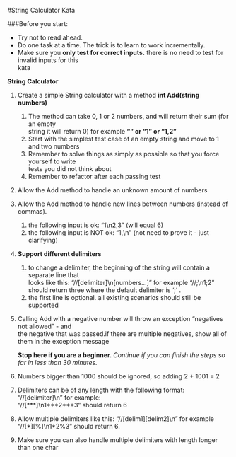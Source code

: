 #String Calculator Kata

###Before	you	start:
* Try	not	to	read	ahead.
* Do	one task	at	a	time. The	trick	is	to	learn	to	work	incrementally.
* Make	sure	you	**only	test	for correct	inputs.**	there	is	no	need	to	test	for	invalid	inputs	for	this	
kata

**String	Calculator**
1. Create	a	simple	String	calculator	with	a	method	**int	Add(string	numbers)**
    1. The	method	can	take	0,	1	or	2	numbers,	and	will	return	their	sum	(for	an	empty	
string	it	will	return	0)	for	example **“”	or	“1”	or	“1,2”**
    2. Start	with	the	simplest	test	case	of	an	empty	string	and	move	to	1	and	two	numbers
    3. Remember	to	solve	things	as	simply	as	possible	so	that	you	force	yourself	to	write	
tests	you	did	not	think	about
    4. Remember	to	refactor	after	each	passing	test
2. Allow	the	Add	method	to	handle	an	unknown	amount	of	numbers
3. Allow	the	Add	method	to	handle	new	lines	between	numbers	(instead	of	commas).	
    1. the	following	input	is	ok: “1\n2,3” (will	equal	6)
    2. the	following	input	is NOT ok: “1,\n”	(not	need	to	prove	it	- just	clarifying)
4. **Support	different	delimiters**
    1. to	change	a	delimiter,	the	beginning	of	the	string	will	contain	a	separate	line	that	
looks	like	this: “//\[delimiter\]\n\[numbers…\]”	for	example	“//;\n1;2”	should	return
three	where	the	default	delimiter	is	‘;’	.	
    2. the	first	line	is	optional.	all	existing	scenarios	should	still	be	supported
5. Calling	Add	with	a	negative	number	will	throw	an	exception	“negatives	not	allowed”	- and	
the	negative	that	was	passed.if	there	are	multiple	negatives,	show	all	of	them	in	the	
exception	message

    **Stop here if you are a beginner.** *Continue if you can finish the steps so far in less than 30 minutes.*
	
6. Numbers	bigger	than	1000	should	be	ignored,	so	adding	2	+	1001	 =	2
7. Delimiters	can	be	of	any	length	with	the	following	format: “//\[delimiter\]\n”	for	example:	
“//\[\*\*\*\]\n1\*\*\*2\*\*\*3”	should	return	6
8. Allow	multiple	delimiters	like	this: “//\[delim1\]\[delim2\]\n”	for	example	“//\[\*\]\[\%\]\n1*2%3”	
should	return	6.
9. Make	sure	you	can	also	handle	multiple	delimiters	with	length	longer	than	one	char